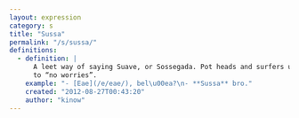 ```yaml
---
layout: expression
category: s
title: "Sussa"
permalink: "/s/sussa/"
definitions:
  - definition: |
      A leet way of saying Suave, or Sossegada. Pot heads and surfers use this word a lot too, has a meaning similar
      to “no worries”.
    example: "- [Eae](/e/eae/), bel\u00ea?\n- **Sussa** bro."
    created: "2012-08-27T00:43:20"
    author: "kinow"
---
```

